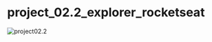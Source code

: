 
# project_02.2_explorer_rocketseat
![project02.2](https://github.com/Felipevhm/html-css-js-react-node/blob/main/homePage02.2_(rocketseatExplorerProject)/preview/project_02_2_preview.jpg)
